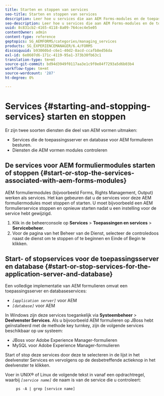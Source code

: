 ```yaml
---
title: Starten en stoppen van services
seo-title: Starten en stoppen van services
description: Leer hoe u services die aan AEM Forms-modules en de toepassingsserver en -database zijn gekoppeld, kunt starten en stoppen.
seo-description: Leer hoe u services die aan AEM Forms-modules en de toepassingsserver en -database zijn gekoppeld, kunt starten en stoppen.
uuid: 8c831cb2-4165-4118-8a09-764cec4e5e05
contentOwner: admin
content-type: reference
geptopics: SG_AEMFORMS/categories/managing_services
products: SG_EXPERIENCEMANAGER/6.4/FORMS
discoiquuid: b93060bd-c6e1-40d2-8acd-ccafb8ed56da
exl-id: 6e0607d6-171c-4119-95a1-373b30fb63c1
translation-type: tm+mt
source-git-commit: bd94d3949f0117aa3e1c9f0e84f7293a5d6b03b4
workflow-type: tm+mt
source-wordcount: '287'
ht-degree: 0%

---
```


# Services {#starting-and-stopping-services} starten en stoppen

Er zijn twee soorten diensten die deel van AEM vormen uitmaken:

* Services die de toepassingsserver en database voor AEM formulieren besturen.
* Diensten die AEM vormen modules controleren

## De services voor AEM formuliermodules starten of stoppen {#start-or-stop-the-services-associated-with-aem-forms-modules}

AEM formuliermodules (bijvoorbeeld Forms, Rights Management, Output) werken als services. Het kan gebeuren dat u de services voor deze AEM formuliermodules moet stoppen of starten. U moet bijvoorbeeld een AEM formulierservice stoppen en opnieuw starten nadat u een instelling voor de service hebt gewijzigd.

1. Klik in de beheerconsole op **Services** > **Toepassingen en services** > **Servicebeheer**.
1. Voor de pagina van het Beheer van de Dienst, selecteer de controledoos naast de dienst om te stoppen of te beginnen en Einde of Begin te klikken.

## Start- of stopservices voor de toepassingsserver en database {#start-or-stop-services-for-the-application-server-and-database}

Een volledige implementatie van AEM formulieren omvat een toepassingsserver en databaseservices:

* *`[application server]`* voor AEM
* *`[database]`* voor AEM

In Windows zijn deze services toegankelijk via **Systeembeheer** > **Deelvenster Services**. Als u bijvoorbeeld AEM formulieren op JBoss hebt geïnstalleerd met de methode key turnkey, zijn de volgende services beschikbaar op uw systeem:

* JBoss voor Adobe Experience Manager-formulieren
* MySQL voor Adobe Experience Manager-formulieren

Start of stop deze services door deze te selecteren in de lijst in het deelvenster Services en vervolgens op de desbetreffende actieknop in het deelvenster te klikken.

Voer in UNIX® of Linux de volgende tekst in vanaf een opdrachtregel, waarbij *`[service name]`* de naam is van de service die u controleert:

```as3
     ps -A | grep [service name]
```
